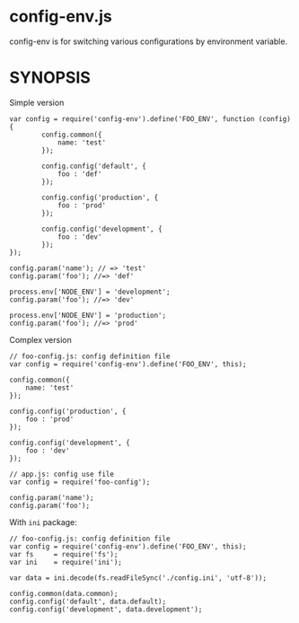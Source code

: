 config-env.js
=============

config-env is for switching various configurations by environment variable.

SYNOPSIS
========

Simple version

	var config = require('config-env').define('FOO_ENV', function (config) {
			config.common({
				name: 'test'
			});
	
			config.config('default', {
				foo : 'def'
			});
	
			config.config('production', {
				foo : 'prod'
			});
	
			config.config('development', {
				foo : 'dev'
			});
	});
	
	config.param('name'); // => 'test'
	config.param('foo'); //=> 'def'
	
	process.env['NODE_ENV'] = 'development';
	config.param('foo'); //=> 'dev'
	
	process.env['NODE_ENV'] = 'production';
	config.param('foo'); //=> 'prod'

Complex version

	// foo-config.js: config definition file
	var config = require('config-env').define('FOO_ENV', this);
	
	config.common({
		name: 'test'
	});
	
	config.config('production', {
		foo : 'prod'
	});
	
	config.config('development', {
		foo : 'dev'
	});
	
	// app.js: config use file
	var config = require('foo-config');
	
	config.param('name');
	config.param('foo');

With `ini` package:

	// foo-config.js: config definition file
	var config = require('config-env').define('FOO_ENV', this);
	var fs     = require('fs');
	var ini    = require('ini');

	var data = ini.decode(fs.readFileSync('./config.ini', 'utf-8'));
	
	config.common(data.common);
	config.config('default', data.default);
	config.config('development', data.development');


